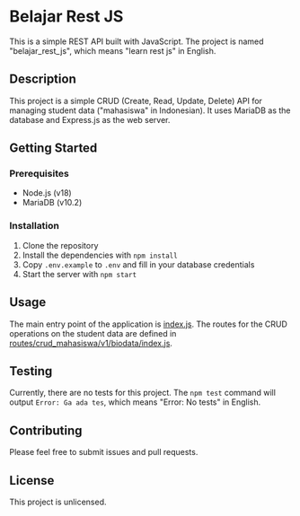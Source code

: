 # Belajar Rest JS

This is a simple REST API built with JavaScript. The project is named "belajar_rest_js", which means "learn rest js" in English.

## Description

This project is a simple CRUD (Create, Read, Update, Delete) API for managing student data ("mahasiswa" in Indonesian). It uses MariaDB as the database and Express.js as the web server.

## Getting Started

### Prerequisites

- Node.js (v18)
- MariaDB (v10.2)

### Installation

1. Clone the repository
2. Install the dependencies with `npm install`
3. Copy `.env.example` to `.env` and fill in your database credentials
4. Start the server with `npm start`

## Usage

The main entry point of the application is [index.js](index.js). The routes for the CRUD operations on the student data are defined in [routes/crud_mahasiswa/v1/biodata/index.js](routes/crud_mahasiswa/v1/biodata/index.js).

## Testing

Currently, there are no tests for this project. The `npm test` command will output `Error: Ga ada tes`, which means "Error: No tests" in English.

## Contributing

Please feel free to submit issues and pull requests.

## License

This project is unlicensed.